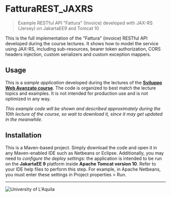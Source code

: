 # FatturaREST_JAXRS
> Example RESTful API "Fattura" (Invoice) developed with JAX-RS (Jersey) on JakartaEE9 and Tomcat 10
 
This is the full implementation of the "Fattura" (invoice) RESTful API developed during the course lectures. It shows how to model the service using JAX-RS, including sub-resources, bearer token authorization, CORS headers injection, custom serializers and custom exception mappers.
 
## Usage

This is a *sample application* developed during the lectures of the  [**Sviluppo Web Avanzato course**](https://people.disim.univaq.it/~dellapenna/content.php?page=students). The code is organized to best match the lecture topics and examples. It is not intended for production use and is not optimized in any way. 

*This example code will be shown and described approximately during the 10th lecture of the course, so wait to download it, since it may get updated in the meanwhile.*

## Installation

This is a Maven-based project. Simply download the code and open it in any Maven-enabled IDE such as Netbeans or Eclipse. Additionally, you may need to *configure the deploy settings*: the application is intended to be run on the **JakartaEE 9** platform inside **Apache Tomcat version 10**. Refer to your IDE help files to perform this step. For example, in Apache Netbeans, you must enter these settings in Project properties > Run.


---

![University of L'Aquila](https://www.disim.univaq.it/skins/aqua/img/logo2021-2.png) 
